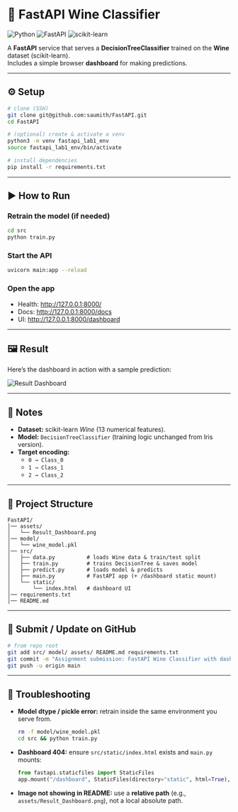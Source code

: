 # 🍷 FastAPI Wine Classifier

![Python](https://img.shields.io/badge/Python-3.12-blue)
![FastAPI](https://img.shields.io/badge/FastAPI-0.115%2B-green)
![scikit-learn](https://img.shields.io/badge/scikit--learn-1.4%2B-orange)

A **FastAPI** service that serves a **DecisionTreeClassifier** trained on the **Wine** dataset (scikit-learn).  
Includes a simple browser **dashboard** for making predictions.

---

## ⚙️ Setup

```bash
# clone (SSH)
git clone git@github.com:saumith/FastAPI.git
cd FastAPI

# (optional) create & activate a venv
python3 -m venv fastapi_lab1_env
source fastapi_lab1_env/bin/activate

# install dependencies
pip install -r requirements.txt
```

---

## ▶️ How to Run

### Retrain the model (if needed)
```bash
cd src
python train.py
```

### Start the API
```bash
uvicorn main:app --reload
```

### Open the app
- Health: http://127.0.0.1:8000/
- Docs:   http://127.0.0.1:8000/docs
- UI:     http://127.0.0.1:8000/dashboard

---

## 🖼️ Result

Here’s the dashboard in action with a sample prediction:

![Result Dashboard](assets/Result_Dashboard.png)

---

## 🧠 Notes

- **Dataset:** scikit-learn *Wine* (13 numerical features).
- **Model:** `DecisionTreeClassifier` (training logic unchanged from Iris version).
- **Target encoding:**
  - `0 → Class_0`
  - `1 → Class_1`
  - `2 → Class_2`

---

## 📂 Project Structure

```
FastAPI/
│── assets/
│   └── Result_Dashboard.png
│── model/
│   └── wine_model.pkl
│── src/
│   ├── data.py          # loads Wine data & train/test split
│   ├── train.py         # trains DecisionTree & saves model
│   ├── predict.py       # loads model & predicts
│   ├── main.py          # FastAPI app (+ /dashboard static mount)
│   └── static/
│       └── index.html   # dashboard UI
│── requirements.txt
│── README.md
```

---

## 🚀 Submit / Update on GitHub

```bash
# from repo root
git add src/ model/ assets/ README.md requirements.txt
git commit -m "Assignment submission: FastAPI Wine Classifier with dashboard"
git push -u origin main
```

---

## 🔧 Troubleshooting

- **Model dtype / pickle error:** retrain inside the same environment you serve from.
  ```bash
  rm -f model/wine_model.pkl
  cd src && python train.py
  ```
- **Dashboard 404:** ensure `src/static/index.html` exists and `main.py` mounts:
  ```python
  from fastapi.staticfiles import StaticFiles
  app.mount("/dashboard", StaticFiles(directory="static", html=True), name="dashboard")
  ```
- **Image not showing in README:** use a **relative path** (e.g., `assets/Result_Dashboard.png`), not a local absolute path.
